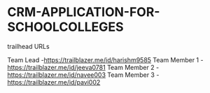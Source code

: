 # CRM-APPLICATION-FOR-SCHOOLCOLLEGES

trailhead URLs

Team Lead     -https://trailblazer.me/id/harishm9585
Team Member 1 -https://trailblazer.me/id/jeeva0781
Team Member 2 -https://trailblazer.me/id/navee003
Team Member 3 -https://trailblazer.me/id/pavi002
